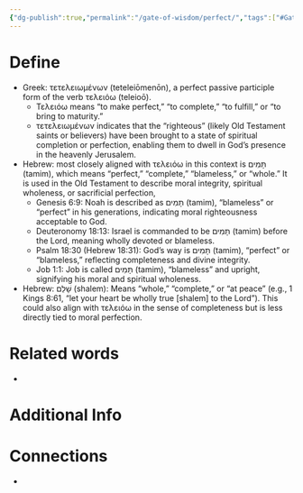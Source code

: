 ```yaml
---
{"dg-publish":true,"permalink":"/gate-of-wisdom/perfect/","tags":["#GateWisdom","#P"]}
---
```


# Define
- Greek: τετελειωμένων (teteleiōmenōn), a perfect passive participle form of the verb τελειόω (teleioō).
	- Τελειόω means “to make perfect,” “to complete,” “to fulfill,” or “to bring to maturity.”
	- τετελειωμένων indicates that the “righteous” (likely Old Testament saints or believers) have been brought to a state of spiritual completion or perfection, enabling them to dwell in God’s presence in the heavenly Jerusalem.
- Hebrew: most closely aligned with τελειόω in this context is תָּמִים (tamim), which means “perfect,” “complete,” “blameless,” or “whole.” It is used in the Old Testament to describe moral integrity, spiritual wholeness, or sacrificial perfection,
	- Genesis 6:9: Noah is described as תָּמִים (tamim), “blameless” or “perfect” in his generations, indicating moral righteousness acceptable to God.
	- Deuteronomy 18:13: Israel is commanded to be תָּמִים (tamim) before the Lord, meaning wholly devoted or blameless.
	- Psalm 18:30 (Hebrew 18:31): God’s way is תָּמִים (tamim), “perfect” or “blameless,” reflecting completeness and divine integrity.
	- Job 1:1: Job is called תָּמִים (tamim), “blameless” and upright, signifying his moral and spiritual wholeness.
- Hebrew: שָׁלֵם (shalem): Means “whole,” “complete,” or “at peace” (e.g., 1 Kings 8:61, “let your heart be wholly true [shalem] to the Lord”). This could also align with τελειόω in the sense of completeness but is less directly tied to moral perfection.

# Related words
- 

# Additional Info


# Connections
- 

